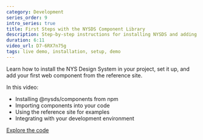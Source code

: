 ```yaml
---
category: Development
series_order: 9
intro_series: true
title: First Steps with the NYSDS Component Library
description: Step-by-step instructions for installing NYSDS and adding your first component.
duration: 6:11
video_url: D7-6RX7n75g
tags: live demo, installation, setup, demo
---
```

Learn how to install the NYS Design System in your project, set it up, and add your first web component from the reference site.

In this video:
- Installing @nysds/components from npm
- Importing components into your code
- Using the reference site for examples
- Integrating with your development environment

[Explore the code](https://github.com/its-hcd/nysds)
